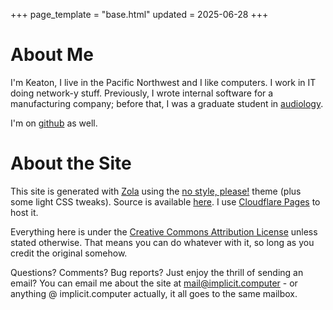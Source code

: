+++
page_template = "base.html"
updated = 2025-06-28
+++

# About Me
I'm Keaton, I live in the Pacific Northwest and I like computers. I work in IT doing network-y stuff. Previously, I wrote internal software for a manufacturing company; before that, I was a graduate student in [audiology](https://en.wikipedia.org/wiki/Audiology). 

I'm on [github](https://github.com/keagud) as well.


# About the Site
This site is generated with [Zola](https://www.getzola.org) using the [no style, please!](https://gitlab.com/atgumx/no-style-please) theme (plus some light CSS tweaks). Source is available [here](https://github.com/keagud/implicit.computer). I use [Cloudflare Pages](https://pages.cloudflare.com/) to host it.

Everything here is under the [Creative Commons Attribution License](https://creativecommons.org/licenses/by/4.0/deed.en) unless stated otherwise. That means you can do whatever with it, so long as you credit the original somehow.

Questions? Comments? Bug reports? Just enjoy the thrill of sending an email? You can email me about the site at [mail@implicit.computer](mailto:mail@implicit.computer) - or anything @ implicit.computer actually, it all goes to the same mailbox.


